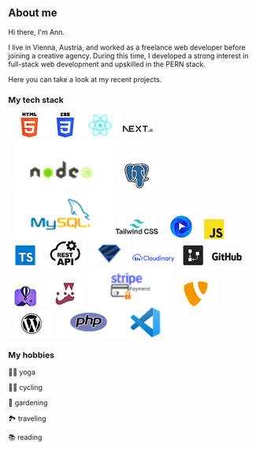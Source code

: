 ## About me

Hi there, I'm Ann.

I live in Vienna, Austria, and worked as a freelance web developer before joining a creative agency.
During this time, I developed a strong interest in full-stack web development and upskilled in the PERN stack.

Here you can take a look at my recent projects.

### My tech stack

<img src="html5.png" height="50" title="HTML5"/> <img src="CSS3.png" height="50" title="CSS3"/> <img src="react.png" title="React" height="50"/> <img src="nextjs.png" height="35" title="NEXT.JS"/> <img src="nodejs.png" height="100" title="node.js"/> <img src="postgresql.png" height="50" title="PostgreSQL"/> <img src="MySQL.png" height="100" title="MySQL"/> <img src="tailwind-css.png" height="50" title="Tailwind CSS"/> <img src="flowbite.webp" height="50" title="Flowbite"/> <img src="js.png" height="40" title="JavaScript"/> <img src="typescript.png" height="40" title="TypeScript"/> <img src="restAPI.png" height="50" title="REST API"/> <img src="zod.png" height="50" title="Zod"/> <img src="cloudinary.png" height="40" title="Cloudinary"/> <img src="drawSQL.jpg" height="40" title="drawSQL"/> <img src="github.png" height="35" title="GitHub"/> <img src="flyio.jpg" height="40" title="Fly.io"/> <img src="jest.png" height="50" title="Jest"/> <img src="Stripe.png" height="80" title="stripe"/> <img src="typo3.png" height="50" title="TYPO3"/> <img src="WordPress.webp" height="55" title="WordPress"/> <img src="php.png" height="60" title="PHP"/><img src="VS.png" height="60" title="Visual Studio Code"/>

### My hobbies

🧘‍♀️ yoga

🚵‍♀️ cycling

🌹 gardening

🏞 traveling

📚 reading
